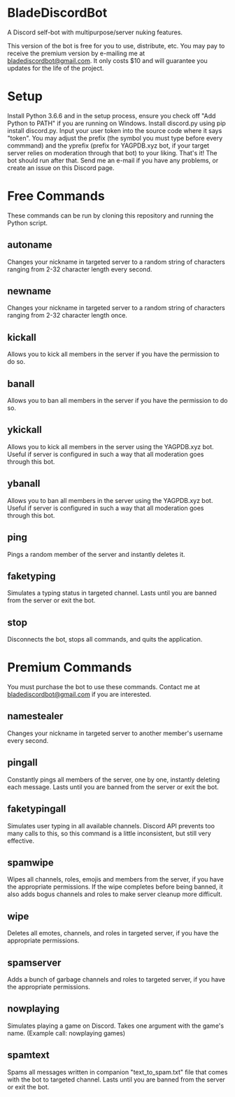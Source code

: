 # BladeDiscordBot
A Discord self-bot with multipurpose/server nuking features.

This version of the bot is free for you to use, distribute, etc. You may pay to receive the premium version by e-mailing me at bladediscordbot@gmail.com. It only costs $10 and will guarantee you updates for the life of the project.

# Setup
Install Python 3.6.6 and in the setup process, ensure you check off "Add Python to PATH" if you are running on Windows. Install discord.py using pip install discord.py. Input your user token into the source code where it says "token". You may adjust the prefix (the symbol you must type before every commmand) and the yprefix (prefix for YAGPDB.xyz bot, if your target server relies on moderation  through that bot) to your liking. That's it! The bot should run after that. Send me an e-mail if you have any problems, or create an issue on this Discord page.

# Free Commands
These commands can be run by cloning this repository and running the Python script.

## autoname
Changes your nickname in targeted server to a random string of characters ranging from 2-32 character length every second.
## newname
Changes your nickname in targeted server to a random string of characters ranging from 2-32 character length once.
## kickall
Allows you to kick all members in the server if you have the permission to do so.
## banall
Allows you to ban all members in the server if you have the permission to do so.
## ykickall
Allows you to kick all members in the server using the YAGPDB.xyz bot. Useful if server is configured in such a way that all moderation goes through this bot.
## ybanall
Allows you to ban all members in the server using the YAGPDB.xyz bot. Useful if server is configured in such a way that all moderation goes through this bot.
## ping
Pings a random member of the server and instantly deletes it.
## faketyping
Simulates a typing status in targeted channel. Lasts until you are banned from the server or exit the bot.
## stop
Disconnects the bot, stops all commands, and quits the application.

# Premium Commands
You must purchase the bot to use these commands. Contact me at bladediscordbot@gmail.com if you are interested.

## namestealer
Changes your nickname in targeted server to another member's username every second.

## pingall
Constantly pings all members of the server, one by one, instantly deleting each message. Lasts until you are banned from the server or exit the bot.

## faketypingall
Simulates user typing in all available channels. Discord API prevents too many calls to this, so this command is a little inconsistent, but still very effective.

## spamwipe
Wipes all channels, roles, emojis and members from the server, if you have the appropriate permissions. If the wipe completes before being banned, it also adds bogus channels and roles to make server cleanup more difficult.

## wipe
Deletes all emotes, channels, and roles in targeted server, if you have the appropriate permissions.

## spamserver
Adds a bunch of garbage channels and roles to targeted server, if you have the appropriate permissions.

## nowplaying
Simulates playing a game on Discord. Takes one argument with the game's name. (Example call: nowplaying games)

## spamtext
Spams all messages written in companion "text_to_spam.txt" file that comes with the bot to targeted channel. Lasts until you are banned from the server or exit the bot.
